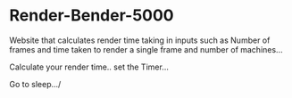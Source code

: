 # Render-Bender-5000
Website that calculates render time taking in inputs such as Number of frames and time taken to render a single frame and number of machines...


Calculate your render time..
set the Timer...

Go to sleep.../


